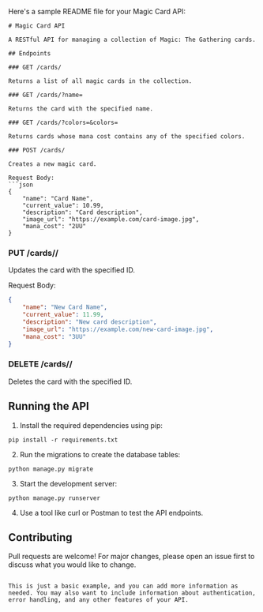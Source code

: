 Here's a sample README file for your Magic Card API:

```
# Magic Card API

A RESTful API for managing a collection of Magic: The Gathering cards.

## Endpoints

### GET /cards/

Returns a list of all magic cards in the collection.

### GET /cards/?name=

Returns the card with the specified name.

### GET /cards/?colors=&colors=

Returns cards whose mana cost contains any of the specified colors.

### POST /cards/

Creates a new magic card.

Request Body:
```json
{
    "name": "Card Name",
    "current_value": 10.99,
    "description": "Card description",
    "image_url": "https://example.com/card-image.jpg",
    "mana_cost": "2UU"
}
```

### PUT /cards//

Updates the card with the specified ID.

Request Body:
```json
{
    "name": "New Card Name",
    "current_value": 11.99,
    "description": "New card description",
    "image_url": "https://example.com/new-card-image.jpg",
    "mana_cost": "3UU"
}
```

### DELETE /cards//

Deletes the card with the specified ID.

## Running the API

1. Install the required dependencies using pip:
```
pip install -r requirements.txt
```
2. Run the migrations to create the database tables:
```
python manage.py migrate
```
3. Start the development server:
```
python manage.py runserver
```
4. Use a tool like curl or Postman to test the API endpoints.

## Contributing

Pull requests are welcome! For major changes, please open an issue first to discuss what you would like to change.
```

This is just a basic example, and you can add more information as needed. You may also want to include information about authentication, error handling, and any other features of your API.